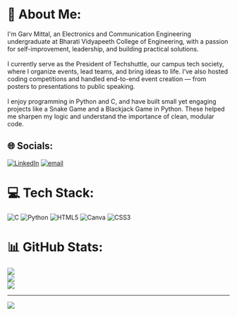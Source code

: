 # 💫 About Me:
I'm Garv Mittal, an Electronics and Communication Engineering undergraduate at Bharati Vidyapeeth College of Engineering, with a passion for self-improvement, leadership, and building practical solutions.<br><br>I currently serve as the President of Techshuttle, our campus tech society, where I organize events, lead teams, and bring ideas to life. I’ve also hosted coding competitions and handled end-to-end event creation — from posters to presentations to public speaking.<br><br>I enjoy programming in Python and C, and have built small yet engaging projects like a Snake Game and a Blackjack Game in Python. These helped me sharpen my logic and understand the importance of clean, modular code.


## 🌐 Socials:
[![LinkedIn](https://img.shields.io/badge/LinkedIn-%230077B5.svg?logo=linkedin&logoColor=white)](https://linkedin.com/in/garvvmittal) [![email](https://img.shields.io/badge/Email-D14836?logo=gmail&logoColor=white)](mailto:garv.mittal31@gmail.com) 

# 💻 Tech Stack:
![C](https://img.shields.io/badge/c-%2300599C.svg?style=for-the-badge&logo=c&logoColor=white) ![Python](https://img.shields.io/badge/python-3670A0?style=for-the-badge&logo=python&logoColor=ffdd54) ![HTML5](https://img.shields.io/badge/html5-%23E34F26.svg?style=for-the-badge&logo=html5&logoColor=white) ![Canva](https://img.shields.io/badge/Canva-%2300C4CC.svg?style=for-the-badge&logo=Canva&logoColor=white) ![CSS3](https://img.shields.io/badge/css3-%231572B6.svg?style=for-the-badge&logo=css3&logoColor=white)
# 📊 GitHub Stats:
![](https://github-readme-stats.vercel.app/api?username=Garvv-Mittal&theme=radical&hide_border=false&include_all_commits=false&count_private=false)<br/>
![](https://nirzak-streak-stats.vercel.app/?user=Garvv-Mittal&theme=radical&hide_border=false)<br/>
![](https://github-readme-stats.vercel.app/api/top-langs/?username=Garvv-Mittal&theme=radical&hide_border=false&include_all_commits=false&count_private=false&layout=compact)

---
[![](https://visitcount.itsvg.in/api?id=Garvv-Mittal&icon=0&color=0)](https://visitcount.itsvg.in)

<!-- Proudly created with GPRM ( https://gprm.itsvg.in ) -->

